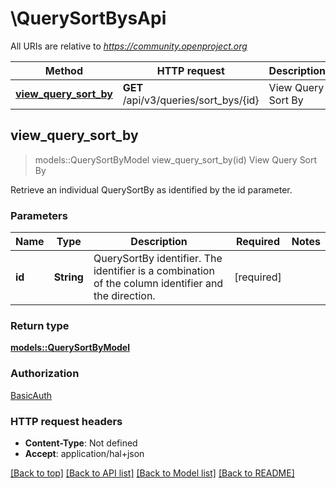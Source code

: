 # \QuerySortBysApi

All URIs are relative to *https://community.openproject.org*

Method | HTTP request | Description
------------- | ------------- | -------------
[**view_query_sort_by**](QuerySortBysApi.md#view_query_sort_by) | **GET** /api/v3/queries/sort_bys/{id} | View Query Sort By



## view_query_sort_by

> models::QuerySortByModel view_query_sort_by(id)
View Query Sort By

Retrieve an individual QuerySortBy as identified by the id parameter.

### Parameters


Name | Type | Description  | Required | Notes
------------- | ------------- | ------------- | ------------- | -------------
**id** | **String** | QuerySortBy identifier. The identifier is a combination of the column identifier and the direction. | [required] |

### Return type

[**models::QuerySortByModel**](Query_Sort_ByModel.md)

### Authorization

[BasicAuth](../README.md#BasicAuth)

### HTTP request headers

- **Content-Type**: Not defined
- **Accept**: application/hal+json

[[Back to top]](#) [[Back to API list]](../README.md#documentation-for-api-endpoints) [[Back to Model list]](../README.md#documentation-for-models) [[Back to README]](../README.md)

